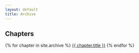 ```yaml
---
layout: default
title: Archive
---
```


## Chapters


<ul style="padding: 0; list-style-type: none;"> 
    {% for chapter in site.archive %}
        <a href="{{ site.baseurl }}{{ chapter.url }}" class="chapter-btn">{{ chapter.title }}</a>
    {% endfor %}
</ul>
